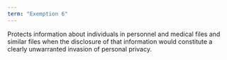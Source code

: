 ```yaml
---
term: "Exemption 6"
---
```


Protects information about individuals in personnel and medical files and similar files when the disclosure of that information would constitute a clearly unwarranted invasion of personal privacy.

